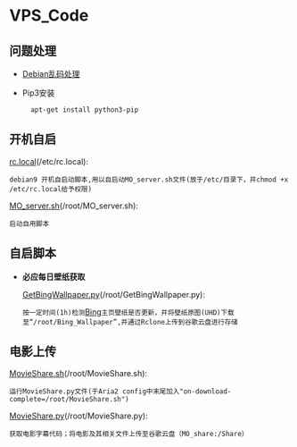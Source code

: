 # VPS_Code

## 问题处理 
* [Debian乱码处理][Debian乱码处理]
* Pip3安装

		apt-get install python3-pip

## 开机自启
[rc.local][rc.local](/etc/rc.local): 
	
	debian9 开机自启动脚本,用以自启动MO_server.sh文件(放于/etc/目录下，并chmod +x /etc/rc.local给予权限)

[MO_server.sh][MO_server.sh](/root/MO_server.sh): 

	启动自用脚本

## 自启脚本
* **必应每日壁纸获取**

	[GetBingWallpaper.py][GetBingWallpaper.py](/root/GetBingWallpaper.py):

	```按一定时间(1h)检测```[Bing][Bing]```主页壁纸是否更新，并将壁纸原图(UHD)下载至“/root/Bing_Wallpaper”,并通过Rclone上传到谷歌云盘进行存储```

## 电影上传
[MovieShare.sh][MovieShare.sh](/root/MovieShare.sh): 
	
	运行MovieShare.py文件(于Aria2 config中末尾加入"on-download-complete=/root/MovieShare.sh")

[MovieShare.py][MovieShare.py](/root/MovieShare.py): 

	获取电影字幕代码；将电影及其相关文件上传至谷歌云盘（MO_share:/Share）



[Debian乱码处理]:https://blog.csdn.net/qq_32863631/article/details/75314999

[rc.local]:https://raw.githubusercontent.com/mo1055/VPS_Code/master/rc.local
[MO_server.sh]:https://raw.githubusercontent.com/mo1055/VPS_Code/master/MO_server.sh

[GetBingWallpaper.py]:https://raw.githubusercontent.com/mo1055/VPS_Code/master/GetBingWallpaper.py
[Bing]:https://cn.bing.com

[MovieShare.sh]:https://raw.githubusercontent.com/mo1055/VPS_Code/master/MovieShare.sh
[MovieShare.py]:https://raw.githubusercontent.com/mo1055/VPS_Code/master/MovieShare.py
